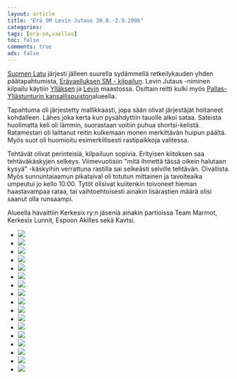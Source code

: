 ```yaml
--- 
layout: article 
title: "Erä SM Levin Jutaus 30.8.-2.9.2006" 
categories: 
tags: [erä-sm,vaellus]
toc: false 
comments: true 
ads: false 
--- 
```


[Suomen Latu](http://www.suomenlatu.fi/) järjesti jälleen suurella
sydämmellä retkeilykauden yhden päätapahtumista, [Erävaelluksen SM -
kilpailun](http://levinjutaus.levi.fi/). Levin Jutaus -niminen kilpailu
käytiin [Ylläksen](http://www.yllas.fi/) ja [Levin](http://www.levi.fi/)
maastossa. Osittain reitti kulki myös [Pallas-Yllästunturin
kansallispuiston](http://www.luontoon.fi/page.asp?Section=4440)alueella.

Tapahtuma oli järjestetty mallikkaasti, jopa sään olivat järjestäjät
hoitaneet kohdalleen. Lähes joka kerta kun pysähdyttiin tauolle alkoi
sataa. Sateista huolimatta keli oli lämmin, suorastaan voitiin puhua
shortsi-kelistä. Ratamestari oli laittanut reitin kulkemaan monen
merkittävän huipun päältä. Myös suot oli huomioitu esimerkillisesti
rastipaikkoja valitessa.

Tehtävät olivat perinteisiä, kilpailuun sopivia. Erityisen kiitoksen saa
tehtäväkäskyjen selkeys. Viimevuotisiin "mitä ihmettä tässä oikein
halutaan kysyä" -käskyihin verrattuna rastilla sai selkeästi selville
tehtävän. Oivallista. Myös sunnuntaiaamun pikataival oli totutun
mittainen ja tavoiteaika umpeutui jo kello 10:00. Tytöt olisivat
kuiitenkin toivoneet hieman haastavampaa rataa, tai vaihtoehtoisesti
ainakin lisärastien määrä olisi saanut olla runsaampi.

Alueella havaittiin Kerkesix ry:n jäseniä ainakin partioissa Team
Marmot, Kerkesix Lunnit, Espoon Akilles sekä Kavtsi.

<div class="image-gallery">

-   [![](/Media/Default/ImageGalleries/era-sm-2006/Thumbnails/vaelluserasm2006_01b.jpg)](/Media/Default/ImageGalleries/era-sm-2006/vaelluserasm2006_01b.jpg)
-   [![](/Media/Default/ImageGalleries/era-sm-2006/Thumbnails/vaelluserasm2006_02b.jpg)](/Media/Default/ImageGalleries/era-sm-2006/vaelluserasm2006_02b.jpg)
-   [![](/Media/Default/ImageGalleries/era-sm-2006/Thumbnails/vaelluserasm2006_03b.jpg)](/Media/Default/ImageGalleries/era-sm-2006/vaelluserasm2006_03b.jpg)
-   [![](/Media/Default/ImageGalleries/era-sm-2006/Thumbnails/vaelluserasm2006_04b.jpg)](/Media/Default/ImageGalleries/era-sm-2006/vaelluserasm2006_04b.jpg)
-   [![](/Media/Default/ImageGalleries/era-sm-2006/Thumbnails/vaelluserasm2006_05b.jpg)](/Media/Default/ImageGalleries/era-sm-2006/vaelluserasm2006_05b.jpg)
-   [![](/Media/Default/ImageGalleries/era-sm-2006/Thumbnails/vaelluserasm2006_06b.jpg)](/Media/Default/ImageGalleries/era-sm-2006/vaelluserasm2006_06b.jpg)
-   [![](/Media/Default/ImageGalleries/era-sm-2006/Thumbnails/vaelluserasm2006_07b.jpg)](/Media/Default/ImageGalleries/era-sm-2006/vaelluserasm2006_07b.jpg)
-   [![](/Media/Default/ImageGalleries/era-sm-2006/Thumbnails/vaelluserasm2006_08b.jpg)](/Media/Default/ImageGalleries/era-sm-2006/vaelluserasm2006_08b.jpg)
-   [![](/Media/Default/ImageGalleries/era-sm-2006/Thumbnails/vaelluserasm2006_09b.jpg)](/Media/Default/ImageGalleries/era-sm-2006/vaelluserasm2006_09b.jpg)
-   [![](/Media/Default/ImageGalleries/era-sm-2006/Thumbnails/vaelluserasm2006_10b.jpg)](/Media/Default/ImageGalleries/era-sm-2006/vaelluserasm2006_10b.jpg)
-   [![](/Media/Default/ImageGalleries/era-sm-2006/Thumbnails/vaelluserasm2006_11b.jpg)](/Media/Default/ImageGalleries/era-sm-2006/vaelluserasm2006_11b.jpg)
-   [![](/Media/Default/ImageGalleries/era-sm-2006/Thumbnails/vaelluserasm2006_12b.jpg)](/Media/Default/ImageGalleries/era-sm-2006/vaelluserasm2006_12b.jpg)
-   [![](/Media/Default/ImageGalleries/era-sm-2006/Thumbnails/vaelluserasm2006_13b.jpg)](/Media/Default/ImageGalleries/era-sm-2006/vaelluserasm2006_13b.jpg)
-   [![](/Media/Default/ImageGalleries/era-sm-2006/Thumbnails/vaelluserasm2006_14b.jpg)](/Media/Default/ImageGalleries/era-sm-2006/vaelluserasm2006_14b.jpg)
-   [![](/Media/Default/ImageGalleries/era-sm-2006/Thumbnails/vaelluserasm2006_15b.jpg)](/Media/Default/ImageGalleries/era-sm-2006/vaelluserasm2006_15b.jpg)
-   [![](/Media/Default/ImageGalleries/era-sm-2006/Thumbnails/vaelluserasm2006_16b.jpg)](/Media/Default/ImageGalleries/era-sm-2006/vaelluserasm2006_16b.jpg)
-   [![](/Media/Default/ImageGalleries/era-sm-2006/Thumbnails/vaelluserasm2006_17b.jpg)](/Media/Default/ImageGalleries/era-sm-2006/vaelluserasm2006_17b.jpg)

</div>
